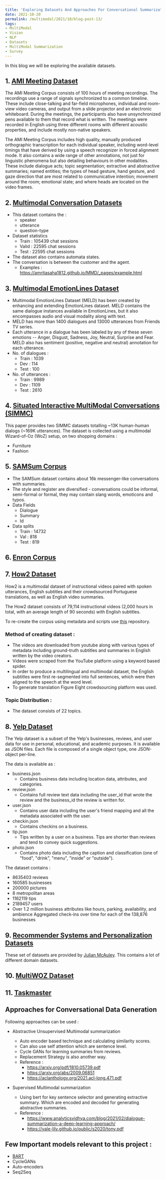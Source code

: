 ```yaml
---
title: 'Exploring Datasets And Approaches For Conversational Summarization'
date: 2021-10-20
permalink: /multimodal/2021/10/blog-post-13/
tags:
- MultiModal
- Vision
- NLP
- Datasets
- MultiModal Summarization
- Survey
---
```


In this blog we will be exploring the available datasets.

## 1. [AMI Meeting Dataset](https://groups.inf.ed.ac.uk/ami/corpus/overview.shtml)

The AMI Meeting Corpus consists of 100 hours of meeting recordings. The recordings use a range of signals synchronized to a common timeline. These include close-talking and far-field microphones, individual and room-view video cameras, and output from a slide projector and an electronic whiteboard. During the meetings, the participants also have unsynchronized pens available to them that record what is written. The meetings were recorded in English using three different rooms with different acoustic properties, and include mostly non-native speakers.

The AMI Meeting Corpus includes high quality, manually produced orthographic transcription for each individual speaker, including word-level timings that have derived by using a speech recognizer in forced alignment mode. It also contains a wide range of other annotations, not just for linguistic phenomena but also detailing behaviours in other modalities. These include dialogue acts; topic segmentation; extractive and abstractive summaries; named entities; the types of head gesture, hand gesture, and gaze direction that are most related to communicative intention; movement around the room; emotional state; and where heads are located on the video frames.

## 2. [Multimodal Conversation Datasets](https://amritasaha1812.github.io/MMD/download/)
- This dataset contains the :
  - speaker
  - utterance
  - question-type
- Dataset statistics
  - Train : 105439 chat sessions
  - Valid : 22595 chat sessions
  - Test : 22595 chat sessions
- The dataset also contains automata states.
- The conversation is between the customer and the agent.
  - Examples : https://amritasaha1812.github.io/MMD/_pages/example.html

## 3. [Multimodal EmotionLines Dataset](https://affective-meld.github.io/)
- Multimodal EmotionLines Dataset (MELD) has been created by enhancing and extending EmotionLines dataset. MELD contains the same dialogue instances available in EmotionLines, but it also encompasses audio and visual modality along with text.
- MELD has more than 1400 dialogues and 13000 utterances from Friends TV series.
- Each utterance in a dialogue has been labeled by any of these seven emotions -- Anger, Disgust, Sadness, Joy, Neutral, Surprise and Fear. MELD also has sentiment (positive, negative and neutral) annotation for each utterance.
- No. of dialogues :
  - Train : 1039
  - Dev : 114
  - Test : 100
- No. of utterances :
  - Train : 9989
  - Dev : 1109
  - Test : 2610

## 4. [Situated Interactive MultiModal Conversations (SIMMC)](https://research.fb.com/wp-content/uploads/2020/12/Situated-and-Interactive-Multimodal-Conversations.pdf)

This paper provides two SIMMC datasets totalling ~13K human-human dialogs (~169K utterances).
The dataset is collected using a multimodal Wizard-of-Oz (WoZ) setup, on two shopping domains :
- Furniture
- Fashion

## 5. [SAMSum Corpus](https://huggingface.co/datasets/samsum)
- The SAMSum dataset contains about 16k messenger-like conversations with summaries.
- The style and register are diversified - conversations could be informal, semi-formal or formal, they may contain slang words, emoticons and typos.
- Data Fields
  - Dialogue
  - Summary
  - Id
- Data splits
  - Train : 14732
  - Val : 818
  - Test : 819

## 6. [Enron Corpus](https://en.wikipedia.org/wiki/Enron_Corpus)

## 7. [How2 Dataset](https://arxiv.org/pdf/1811.00347.pdf)

How2 is a multimodal dataset of instructional videos paired with spoken utterances, English subtitles and their crowdsourced Portuguese translations, as well as English video summaries.

The How2 dataset consists of 79,114 instructional videos (2,000 hours in total, with an average length of 90 seconds) with English subtitles.

To re-create the corpus using metadata and scripts use [this](https://github.com/srvk/how2-dataset) repository.

### Method of creating dataset :

- The videos are downloaded from youtube along with various types of metadata including ground-truth subtitles and summaries in English written by the video creators.
- Videos were scraped from the YouTube platform using a keyword based spider.
- In order to produce a multilingual and multimodal dataset, the English subtitles
  were first re-segmented into full sentences, which were then aligned to the speech at the word level.
- To generate translation Figure Eight crowdsourcing platform was used.

### Topic Distribution :
- The dataset consists of 22 topics.

## 8. [Yelp Dataset](https://www.yelp.com/dataset)

The Yelp dataset is a subset of the Yelp's businesses, reviews, and 
user data for use in personal, educational, and academic purposes. 
It is available as JSON files. 
Each file is composed of a single object type, one JSON-object per-line.

The data is available as :
- business.json
  - Contains business data including location data, attributes, and categories.
- review.json
  - Contains full review text data including the user_id that wrote the review and the business_id the review is written for.
- user.json
  - Contains user data including the user's friend mapping and all the metadata associated with the user.
- checkin.json
  - Contains checkins on a business.
- tip.json
  - Tips written by a user on a business. Tips are shorter than reviews and tend to convey quick suggestions.
- photo.json
  - Contains photo data including the caption and classification (one of "food", "drink", "menu", "inside" or "outside").

The dataset contains :
- 8635403 reviews
- 160585 businesses
- 200000 pictures
- 8 metropolitan areas
- 1162119 tips
- 2189457 users
- Over 1.2 million business attributes like hours, parking, availability, and ambience
  Aggregated check-ins over time for each of the 138,876 businesses

## 9. [Recommender Systems and Personalization Datasets](https://cseweb.ucsd.edu//~jmcauley/datasets.html)
 
These set of datasets are provided by [Julian McAuley](https://cseweb.ucsd.edu//~jmcauley/).
This contains a lot of different domain datasets.

## 10. [MultiWOZ Dataset](https://huggingface.co/datasets/multi_woz_v22)

## 11. [Taskmaster](https://research.google/tools/datasets/taskmaster-2/)

## Approaches for Conversational Data Generation

Following approaches can be used :
- Abstractive Unsupervised Multimodal summarization 
  - Auto encoder based technique and calculating similarity scores.
  - Can also use self attention which are sentence level.
  - Cycle GANs for learning summaries from reviews.
  - Replacement Strategy is also another way.
  - Reference : 
    - https://arxiv.org/pdf/1810.05739.pdf
    - https://arxiv.org/abs/2009.06851
    - https://aclanthology.org/2021.acl-long.471.pdf

- Supervised Multimodal summarization
  - Using bert for key sentence selector and generating extractive summary. Which are encoded and decoded for generating abstractive summaries.
  - Reference : 
     - https://www.analyticsvidhya.com/blog/2021/02/dialogue-summarization-a-deep-learning-approach/
     - https://yale-lily.github.io/public/s2020/tony.pdf

## Few Important models relevant to this project :
- [BART](https://arxiv.org/pdf/1910.13461.pdf)
- CycleGANs
- Auto-encoders
- Seq2Seq